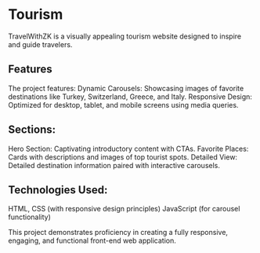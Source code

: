 # Tourism
TravelWithZK is a visually appealing tourism website designed to inspire and guide travelers. 

## Features
The project features:
Dynamic Carousels: Showcasing images of favorite destinations like Turkey, Switzerland, Greece, and Italy.
Responsive Design: Optimized for desktop, tablet, and mobile screens using media queries.

## Sections:
Hero Section: Captivating introductory content with CTAs.
Favorite Places: Cards with descriptions and images of top tourist spots.
Detailed View: Detailed destination information paired with interactive carousels.

## Technologies Used:
HTML, CSS (with responsive design principles)
JavaScript (for carousel functionality)

This project demonstrates proficiency in creating a fully responsive, engaging, and functional front-end web application.
